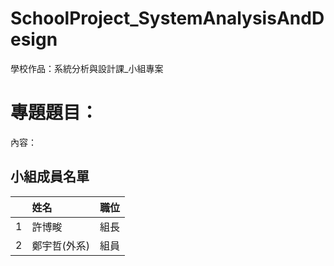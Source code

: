 # SchoolProject_SystemAnalysisAndDesign
學校作品：系統分析與設計課_小組專案

# 專題題目：
內容：

## 小組成員名單
|  | 姓名 | 職位 |
|---:|:---|---|
| 1 | 許博畯 | 組長 |
| 2 | 鄭宇哲(外系) | 組員 |
